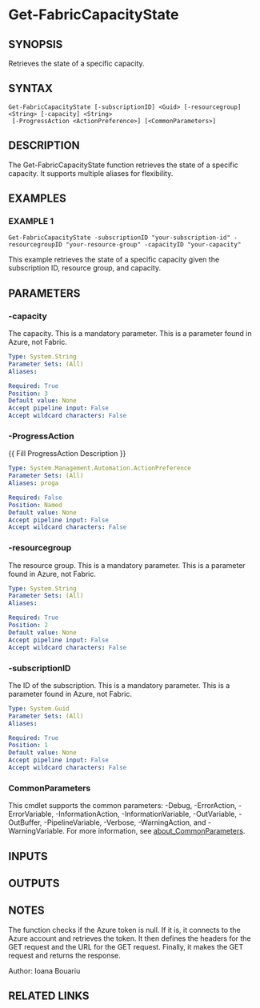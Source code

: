 ﻿---
external help file: FabricTools-help.xml
Module Name: FabricTools
online version:
schema: 2.0.0
---

# Get-FabricCapacityState

## SYNOPSIS
Retrieves the state of a specific capacity.

## SYNTAX

```
Get-FabricCapacityState [-subscriptionID] <Guid> [-resourcegroup] <String> [-capacity] <String>
 [-ProgressAction <ActionPreference>] [<CommonParameters>]
```

## DESCRIPTION
The Get-FabricCapacityState function retrieves the state of a specific capacity.
It supports multiple aliases for flexibility.

## EXAMPLES

### EXAMPLE 1
```
Get-FabricCapacityState -subscriptionID "your-subscription-id" -resourcegroupID "your-resource-group" -capacityID "your-capacity"
```

This example retrieves the state of a specific capacity given the subscription ID, resource group, and capacity.

## PARAMETERS

### -capacity
The capacity.
This is a mandatory parameter.
This is a parameter found in Azure, not Fabric.

```yaml
Type: System.String
Parameter Sets: (All)
Aliases:

Required: True
Position: 3
Default value: None
Accept pipeline input: False
Accept wildcard characters: False
```

### -ProgressAction
{{ Fill ProgressAction Description }}

```yaml
Type: System.Management.Automation.ActionPreference
Parameter Sets: (All)
Aliases: proga

Required: False
Position: Named
Default value: None
Accept pipeline input: False
Accept wildcard characters: False
```

### -resourcegroup
The resource group.
This is a mandatory parameter.
This is a parameter found in Azure, not Fabric.

```yaml
Type: System.String
Parameter Sets: (All)
Aliases:

Required: True
Position: 2
Default value: None
Accept pipeline input: False
Accept wildcard characters: False
```

### -subscriptionID
The ID of the subscription.
This is a mandatory parameter.
This is a parameter found in Azure, not Fabric.

```yaml
Type: System.Guid
Parameter Sets: (All)
Aliases:

Required: True
Position: 1
Default value: None
Accept pipeline input: False
Accept wildcard characters: False
```

### CommonParameters
This cmdlet supports the common parameters: -Debug, -ErrorAction, -ErrorVariable, -InformationAction, -InformationVariable, -OutVariable, -OutBuffer, -PipelineVariable, -Verbose, -WarningAction, and -WarningVariable. For more information, see [about_CommonParameters](http://go.microsoft.com/fwlink/?LinkID=113216).

## INPUTS

## OUTPUTS

## NOTES
The function checks if the Azure token is null.
If it is, it connects to the Azure account and retrieves the token.
It then defines the headers for the GET request and the URL for the GET request.
Finally, it makes the GET request and returns the response.

Author: Ioana Bouariu

## RELATED LINKS
